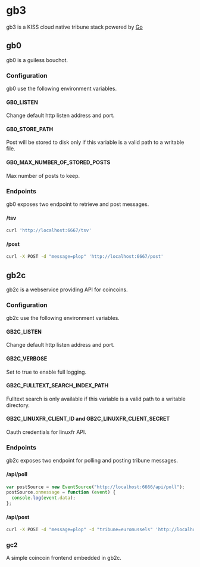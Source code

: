 # gb3

gb3 is a KISS cloud native tribune stack powered by [Go](https://golang.org/)

## gb0

gb0 is a guiless bouchot.

### Configuration

gb0 use the following environment variables.

#### GB0_LISTEN

Change default http listen address and port.

#### GB0_STORE_PATH

Post will be stored to disk only if this variable is a valid path to a writable file.

#### GB0_MAX_NUMBER_OF_STORED_POSTS

Max number of posts to keep.

### Endpoints

gb0 exposes two endpoint to retrieve and post messages.

#### /tsv

```bash
curl 'http://localhost:6667/tsv'
```

#### /post

```bash
curl -X POST -d "message=plop" 'http://localhost:6667/post'
```

## gb2c

gb2c is a webservice providing API for coincoins.

### Configuration

gb2c use the following environment variables.

#### GB2C_LISTEN

Change default http listen address and port. 

#### GB2C_VERBOSE

Set to true to enable full logging.

#### GB2C_FULLTEXT_SEARCH_INDEX_PATH

Fulltext search is only available if this variable is a valid path to a writable directory.

#### GB2C_LINUXFR_CLIENT_ID and GB2C_LINUXFR_CLIENT_SECRET

Oauth credentials for linuxfr API.

### Endpoints

gb2c exposes two endpoint for polling and posting tribune messages.

#### /api/poll

```javascript
var postSource = new EventSource("http://localhost:6666/api/poll");
postSource.onmessage = function (event) {
  console.log(event.data);
};
```

#### /api/post

```bash
curl -X POST -d "message=plop" -d "tribune=euromussels" 'http://localhost:6666/api/post'
```

### gc2

A simple coincoin frontend embedded in gb2c.
